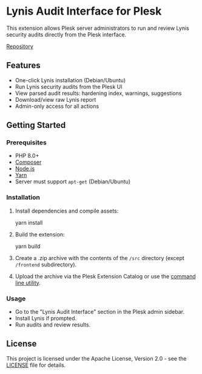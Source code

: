 # Lynis Audit Interface for Plesk

This extension allows Plesk server administrators to run and review Lynis security audits directly from the Plesk interface.

[Repository](https://github.com/BoiseComputer/ext-lynis-audit-interface)

## Features

- One-click Lynis installation (Debian/Ubuntu)
- Run Lynis security audits from the Plesk UI
- View parsed audit results: hardening index, warnings, suggestions
- Download/view raw Lynis report
- Admin-only access for all actions

## Getting Started

### Prerequisites

- PHP 8.0+
- [Composer](https://getcomposer.org)
- [Node.js](https://nodejs.org)
- [Yarn](https://yarnpkg.com)
- Server must support `apt-get` (Debian/Ubuntu)

### Installation

1. Install dependencies and compile assets:

    yarn install

2. Build the extension:

    yarn build

3. Create a .zip archive with the contents of the `/src` directory (except `/frontend` subdirectory).

4. Upload the archive via the Plesk Extension Catalog or use the [command line utility](https://docs.plesk.com/en-US/onyx/extensions-guide/extensions-management-utility.73617/).

### Usage

- Go to the "Lynis Audit Interface" section in the Plesk admin sidebar.
- Install Lynis if prompted.
- Run audits and review results.

## License

This project is licensed under the Apache License, Version 2.0 - see the [LICENSE](LICENSE) file for details.
